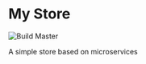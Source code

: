 # My Store

![Build Master](https://github.com/guimrz/my-store/workflows/Build%20Main/badge.svg?branch=master)

A simple store based on microservices

